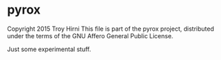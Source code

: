 # pyrox

Copyright 2015 Troy Hirni
This file is part of the pyrox project, distributed under
the terms of the GNU Affero General Public License.

Just some experimental stuff.

